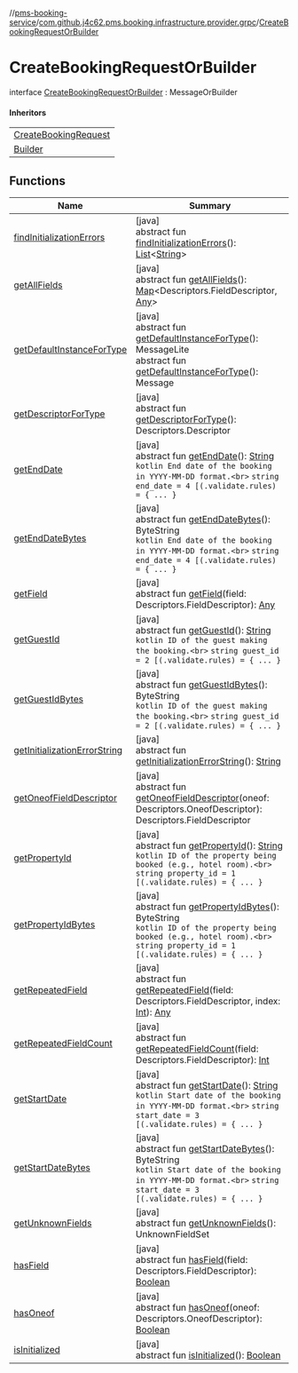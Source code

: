 //[pms-booking-service](../../../index.md)/[com.github.j4c62.pms.booking.infrastructure.provider.grpc](../index.md)/[CreateBookingRequestOrBuilder](index.md)

# CreateBookingRequestOrBuilder

interface [CreateBookingRequestOrBuilder](index.md) : MessageOrBuilder

#### Inheritors

| |
|---|
| [CreateBookingRequest](../-create-booking-request/index.md) |
| [Builder](../-create-booking-request/-builder/index.md) |

## Functions

| Name | Summary |
|---|---|
| [findInitializationErrors](../../io.envoyproxy.pgv.validate/-validate/-timestamp-rules-or-builder/index.md#1227463831%2FFunctions%2F-1170581573) | [java]<br>abstract fun [findInitializationErrors](../../io.envoyproxy.pgv.validate/-validate/-timestamp-rules-or-builder/index.md#1227463831%2FFunctions%2F-1170581573)(): [List](https://docs.oracle.com/en/java/javase/23/docs/api/java.base/java/util/List.html)&lt;[String](https://docs.oracle.com/en/java/javase/23/docs/api/java.base/java/lang/String.html)&gt; |
| [getAllFields](../../io.envoyproxy.pgv.validate/-validate/-timestamp-rules-or-builder/index.md#-1735213033%2FFunctions%2F-1170581573) | [java]<br>abstract fun [getAllFields](../../io.envoyproxy.pgv.validate/-validate/-timestamp-rules-or-builder/index.md#-1735213033%2FFunctions%2F-1170581573)(): [Map](https://docs.oracle.com/en/java/javase/23/docs/api/java.base/java/util/Map.html)&lt;Descriptors.FieldDescriptor, [Any](https://kotlinlang.org/api/core/kotlin-stdlib/kotlin/-any/index.html)&gt; |
| [getDefaultInstanceForType](../../io.envoyproxy.pgv.validate/-validate/-timestamp-rules/-builder/index.md#-889905270%2FFunctions%2F-1170581573) | [java]<br>abstract fun [getDefaultInstanceForType](../../io.envoyproxy.pgv.validate/-validate/-timestamp-rules/-builder/index.md#-889905270%2FFunctions%2F-1170581573)(): MessageLite<br>abstract fun [getDefaultInstanceForType](../../io.envoyproxy.pgv.validate/-validate/-timestamp-rules-or-builder/index.md#1172508988%2FFunctions%2F-1170581573)(): Message |
| [getDescriptorForType](../../io.envoyproxy.pgv.validate/-validate/-timestamp-rules-or-builder/index.md#-2023656483%2FFunctions%2F-1170581573) | [java]<br>abstract fun [getDescriptorForType](../../io.envoyproxy.pgv.validate/-validate/-timestamp-rules-or-builder/index.md#-2023656483%2FFunctions%2F-1170581573)(): Descriptors.Descriptor |
| [getEndDate](get-end-date.md) | [java]<br>abstract fun [getEndDate](get-end-date.md)(): [String](https://docs.oracle.com/en/java/javase/23/docs/api/java.base/java/lang/String.html)<br>```kotlin End date of the booking in YYYY-MM-DD format.<br>``` `string end_date = 4 [(.validate.rules) = { ... }` |
| [getEndDateBytes](get-end-date-bytes.md) | [java]<br>abstract fun [getEndDateBytes](get-end-date-bytes.md)(): ByteString<br>```kotlin End date of the booking in YYYY-MM-DD format.<br>``` `string end_date = 4 [(.validate.rules) = { ... }` |
| [getField](../../io.envoyproxy.pgv.validate/-validate/-timestamp-rules-or-builder/index.md#-728711289%2FFunctions%2F-1170581573) | [java]<br>abstract fun [getField](../../io.envoyproxy.pgv.validate/-validate/-timestamp-rules-or-builder/index.md#-728711289%2FFunctions%2F-1170581573)(field: Descriptors.FieldDescriptor): [Any](https://kotlinlang.org/api/core/kotlin-stdlib/kotlin/-any/index.html) |
| [getGuestId](get-guest-id.md) | [java]<br>abstract fun [getGuestId](get-guest-id.md)(): [String](https://docs.oracle.com/en/java/javase/23/docs/api/java.base/java/lang/String.html)<br>```kotlin ID of the guest making the booking.<br>``` `string guest_id = 2 [(.validate.rules) = { ... }` |
| [getGuestIdBytes](get-guest-id-bytes.md) | [java]<br>abstract fun [getGuestIdBytes](get-guest-id-bytes.md)(): ByteString<br>```kotlin ID of the guest making the booking.<br>``` `string guest_id = 2 [(.validate.rules) = { ... }` |
| [getInitializationErrorString](../../io.envoyproxy.pgv.validate/-validate/-timestamp-rules-or-builder/index.md#-106143432%2FFunctions%2F-1170581573) | [java]<br>abstract fun [getInitializationErrorString](../../io.envoyproxy.pgv.validate/-validate/-timestamp-rules-or-builder/index.md#-106143432%2FFunctions%2F-1170581573)(): [String](https://docs.oracle.com/en/java/javase/23/docs/api/java.base/java/lang/String.html) |
| [getOneofFieldDescriptor](../../io.envoyproxy.pgv.validate/-validate/-timestamp-rules-or-builder/index.md#1767160798%2FFunctions%2F-1170581573) | [java]<br>abstract fun [getOneofFieldDescriptor](../../io.envoyproxy.pgv.validate/-validate/-timestamp-rules-or-builder/index.md#1767160798%2FFunctions%2F-1170581573)(oneof: Descriptors.OneofDescriptor): Descriptors.FieldDescriptor |
| [getPropertyId](get-property-id.md) | [java]<br>abstract fun [getPropertyId](get-property-id.md)(): [String](https://docs.oracle.com/en/java/javase/23/docs/api/java.base/java/lang/String.html)<br>```kotlin ID of the property being booked (e.g., hotel room).<br>``` `string property_id = 1 [(.validate.rules) = { ... }` |
| [getPropertyIdBytes](get-property-id-bytes.md) | [java]<br>abstract fun [getPropertyIdBytes](get-property-id-bytes.md)(): ByteString<br>```kotlin ID of the property being booked (e.g., hotel room).<br>``` `string property_id = 1 [(.validate.rules) = { ... }` |
| [getRepeatedField](../../io.envoyproxy.pgv.validate/-validate/-timestamp-rules-or-builder/index.md#1425494465%2FFunctions%2F-1170581573) | [java]<br>abstract fun [getRepeatedField](../../io.envoyproxy.pgv.validate/-validate/-timestamp-rules-or-builder/index.md#1425494465%2FFunctions%2F-1170581573)(field: Descriptors.FieldDescriptor, index: [Int](https://kotlinlang.org/api/core/kotlin-stdlib/kotlin/-int/index.html)): [Any](https://kotlinlang.org/api/core/kotlin-stdlib/kotlin/-any/index.html) |
| [getRepeatedFieldCount](../../io.envoyproxy.pgv.validate/-validate/-timestamp-rules-or-builder/index.md#-950528252%2FFunctions%2F-1170581573) | [java]<br>abstract fun [getRepeatedFieldCount](../../io.envoyproxy.pgv.validate/-validate/-timestamp-rules-or-builder/index.md#-950528252%2FFunctions%2F-1170581573)(field: Descriptors.FieldDescriptor): [Int](https://kotlinlang.org/api/core/kotlin-stdlib/kotlin/-int/index.html) |
| [getStartDate](get-start-date.md) | [java]<br>abstract fun [getStartDate](get-start-date.md)(): [String](https://docs.oracle.com/en/java/javase/23/docs/api/java.base/java/lang/String.html)<br>```kotlin Start date of the booking in YYYY-MM-DD format.<br>``` `string start_date = 3 [(.validate.rules) = { ... }` |
| [getStartDateBytes](get-start-date-bytes.md) | [java]<br>abstract fun [getStartDateBytes](get-start-date-bytes.md)(): ByteString<br>```kotlin Start date of the booking in YYYY-MM-DD format.<br>``` `string start_date = 3 [(.validate.rules) = { ... }` |
| [getUnknownFields](../../io.envoyproxy.pgv.validate/-validate/-timestamp-rules-or-builder/index.md#-1388384690%2FFunctions%2F-1170581573) | [java]<br>abstract fun [getUnknownFields](../../io.envoyproxy.pgv.validate/-validate/-timestamp-rules-or-builder/index.md#-1388384690%2FFunctions%2F-1170581573)(): UnknownFieldSet |
| [hasField](../../io.envoyproxy.pgv.validate/-validate/-timestamp-rules-or-builder/index.md#2095008451%2FFunctions%2F-1170581573) | [java]<br>abstract fun [hasField](../../io.envoyproxy.pgv.validate/-validate/-timestamp-rules-or-builder/index.md#2095008451%2FFunctions%2F-1170581573)(field: Descriptors.FieldDescriptor): [Boolean](https://kotlinlang.org/api/core/kotlin-stdlib/kotlin/-boolean/index.html) |
| [hasOneof](../../io.envoyproxy.pgv.validate/-validate/-timestamp-rules-or-builder/index.md#687391779%2FFunctions%2F-1170581573) | [java]<br>abstract fun [hasOneof](../../io.envoyproxy.pgv.validate/-validate/-timestamp-rules-or-builder/index.md#687391779%2FFunctions%2F-1170581573)(oneof: Descriptors.OneofDescriptor): [Boolean](https://kotlinlang.org/api/core/kotlin-stdlib/kotlin/-boolean/index.html) |
| [isInitialized](../../io.envoyproxy.pgv.validate/-validate/-timestamp-rules-or-builder/index.md#-786502173%2FFunctions%2F-1170581573) | [java]<br>abstract fun [isInitialized](../../io.envoyproxy.pgv.validate/-validate/-timestamp-rules-or-builder/index.md#-786502173%2FFunctions%2F-1170581573)(): [Boolean](https://kotlinlang.org/api/core/kotlin-stdlib/kotlin/-boolean/index.html) |